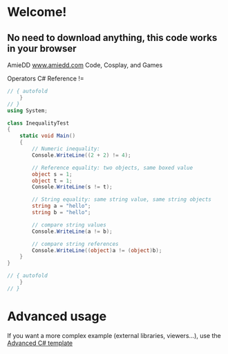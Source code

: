 # Welcome!
## No need to download anything, this code works in your browser
AmieDD www.amiedd.com
Code, Cosplay, and Games


Operators C# Reference
!=



```C# runnable
// { autofold
    }
// }
using System;

class InequalityTest
{
    static void Main()
    {
        // Numeric inequality:
        Console.WriteLine((2 + 2) != 4);

        // Reference equality: two objects, same boxed value
        object s = 1;
        object t = 1;
        Console.WriteLine(s != t);

        // String equality: same string value, same string objects
        string a = "hello";
        string b = "hello";

        // compare string values
        Console.WriteLine(a != b);

        // compare string references
        Console.WriteLine((object)a != (object)b);
    }
}

// { autofold
    }
// }
```

# Advanced usage

If you want a more complex example (external libraries, viewers...), use the [Advanced C# template](https://tech.io/select-repo/386)
